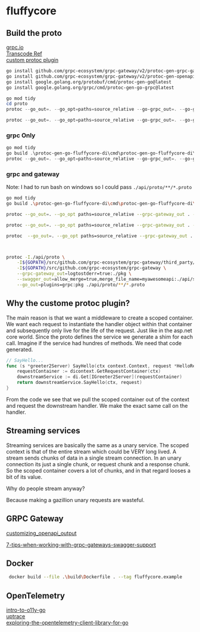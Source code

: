 # fluffycore

## Build the proto

[grpc.io](https://grpc.io/docs/languages/go/basics/)  
[Transcode Ref](https://grpc-ecosystem.github.io/grpc-gateway/docs/tutorials/introduction/)  
[custom protoc plugin](https://rotemtam.com/2021/03/22/creating-a-protoc-plugin-to-gen-go-code/)

```bash
go install github.com/grpc-ecosystem/grpc-gateway/v2/protoc-gen-grpc-gateway@latest
go install github.com/grpc-ecosystem/grpc-gateway/v2/protoc-gen-openapiv2@latest
go install google.golang.org/protobuf/cmd/protoc-gen-go@latest
go install google.golang.org/grpc/cmd/protoc-gen-go-grpc@latest
```

```powershell
go mod tidy
cd proto
protoc --go_out=. --go_opt=paths=source_relative --go-grpc_out=. --go-grpc_opt=paths=source_relative helloworld/helloworld.proto

protoc --go_out=. --go_opt=paths=source_relative --go-grpc_out=. --go-grpc_opt=paths=source_relative --go-fluffycore-di_out=.  --go-fluffycore-di_opt=paths=source_relative .\proto\helloworld\helloworld.proto

```

### grpc Only

```powershell
go mod tidy
go build .\protoc-gen-go-fluffycore-di\cmd\protoc-gen-go-fluffycore-di\
protoc --go_out=. --go_opt=paths=source_relative --go-grpc_out=. --go-grpc_opt=paths=source_relative --go-fluffycore-di_out=.  --go-fluffycore-di_opt=paths=source_relative ./proto/helloworld/helloworld.proto

```

### grpc and gateway

Note: I had to run bash on windows so I could pass `./api/proto/**/*.proto`

```bash
go mod tidy
go build .\protoc-gen-go-fluffycore-di\cmd\protoc-gen-go-fluffycore-di\

protoc --go_out=. --go_opt paths=source_relative --grpc-gateway_out . --grpc-gateway_opt paths=source_relative --go-grpc_out . --go-grpc_opt paths=source_relative --go-fluffycore-di_out .  --go-fluffycore-di_opt paths=source_relative,grpc_gateway=true  ./proto/helloworld/helloworld.proto

protoc --go_out=. --go_opt paths=source_relative --grpc-gateway_out . --grpc-gateway_opt paths=source_relative --go-grpc_out . --go-grpc_opt paths=source_relative --go-fluffycore-di_out .  --go-fluffycore-di_opt paths=source_relative,grpc_gateway=true  ./proto/someservice/someservice.proto

protoc  --go_out=. --go_opt paths=source_relative --grpc-gateway_out . --grpc-gateway_opt logtostderr=true --grpc-gateway_opt paths=source_relative --openapiv2_out=allow_merge=true,merge_file_name=myawesomeapi:./proto/swagger --go-grpc_out . --go-grpc_opt paths=source_relative --go-fluffycore-di_out .  --go-fluffycore-di_opt paths=source_relative,grpc_gateway=true  ./proto/**/*.proto



protoc -I./api/proto \
    -I${GOPATH}/src/github.com/grpc-ecosystem/grpc-gateway/third_party/googleapis \
    -I${GOPATH}/src/github.com/grpc-ecosystem/grpc-gateway \
    --grpc-gateway_out=logtostderr=true:./pkg \
    --swagger_out=allow_merge=true,merge_file_name=myawesomeapi:./api/swagger \
    --go_out=plugins=grpc:pkg ./api/proto/**/*.proto

```

## Why the custome protoc plugin?

The main reason is that we want a middleware to create a scoped container. We want each request to instantiate the handler object within that container and subsequently only live for the life of the request. Just like in the asp.net core world. Since the proto defines the service we generate a shim for each call. Imagine if the service had hundres of methods. We need that code generated.

```go
// SayHello...
func (s *greeter2Server) SayHello(ctx context.Context, request *HelloRequest) (*HelloReply2, error) {
    requestContainer := dicontext.GetRequestContainer(ctx)
    downstreamService := di.Get[IGreeter2Server](requestContainer)
    return downstreamService.SayHello(ctx, request)
}
```

From the code we see that we pull the scoped container out of the context and request the downstream handler. We make the exact same call on the handler.

## Streaming services

Streaming services are basically the same as a unary service. The scoped context is that of the entire stream which could be VERY long lived. A stream sends chunks of data in a single stream connection. In an unary connection its just a single chunk, or request chunk and a response chunk. So the scoped container covers a lot of chunks, and in that regard looses a bit of its value.

Why do people stream anyway?

Because making a gazillion unary requests are wasteful.

## GRPC Gateway

[customizing_openapi_output](https://grpc-ecosystem.github.io/grpc-gateway/docs/mapping/customizing_openapi_output/)

[7-tips-when-working-with-grpc-gateways-swagger-support](https://medium.com/golang-diary/7-tips-when-working-with-grpc-gateways-swagger-support-afa0c2d671d8)

## Docker

```bash
 docker build --file .\build\Dockerfile . --tag fluffycore.example
```

## OpenTelemetry

[intro-to-o11y-go](https://github.com/honeycombio/intro-to-o11y-go)  
[uptrace](https://github.com/uptrace/opentelemetry-go-extra/tree/main/example/grpc)  
[exploring-the-opentelemetry-client-library-for-go](https://medium.com/@tennis.akari.abcdefg/exploring-the-opentelemetry-client-library-for-go-5b75c92a74a5)
